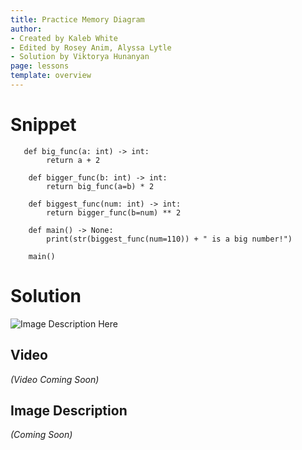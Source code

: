```yaml
---
title: Practice Memory Diagram
author:
- Created by Kaleb White
- Edited by Rosey Anim, Alyssa Lytle
- Solution by Viktorya Hunanyan
page: lessons
template: overview
---
```


# Snippet

<pre>
<code class="python">   def big_func(a: int) -> int:
        return a + 2

    def bigger_func(b: int) -> int:
        return big_func(a=b) * 2

    def biggest_func(num: int) -> int:
        return bigger_func(b=num) ** 2

    def main() -> None:
        print(str(biggest_func(num=110)) + " is a big number!")

    main()
</code></pre>

# Solution
<img class="img-fluid" src="/static/practice-mem-diagrams/big_func.jpg" alt="Image Description Here"  />

## Video
*(Video Coming Soon)*

## Image Description
*(Coming Soon)*

<!-- [Video](https://youtu.be/TOeZrIu0GnQ?si=uKDO2Ym6Wdi3RBKT)

<img class="img-fluid" src="/static/practice-mem-diagrams/func-import-00-sol.png" alt=""/> -->